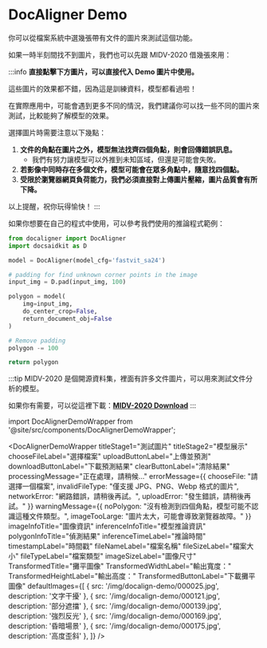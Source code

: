 # DocAligner Demo

你可以從檔案系統中選幾張帶有文件的圖片來測試這個功能。

如果一時半刻間找不到圖片，我們也可以先跟 MIDV-2020 借幾張來用：

:::info
**直接點擊下方圖片，可以直接代入 Demo 圖片中使用。**

這些圖片的效果都不錯，因為這是訓練資料，模型都看過啦！

在實際應用中，可能會遇到更多不同的情況，我們建議你可以找一些不同的圖片來測試，比較能夠了解模型的效果。

選擇圖片時需要注意以下幾點：

1. **文件的角點在圖片之外，模型無法找齊四個角點，則會回傳錯誤訊息。**
   - 我們有努力讓模型可以外推到未知區域，但還是可能會失敗。
2. **若影像中同時存在多個文件，模型可能會在眾多角點中，隨意找四個點。**
3. **受限於瀏覽器網頁負荷能力，我們必須直接對上傳圖片壓縮，圖片品質會有所下降。**

以上提醒，祝你玩得愉快！
:::

如果你想要在自己的程式中使用，可以參考我們使用的推論程式範例：

```python title='python demo code'
from docaligner import DocAligner
import docsaidkit as D

model = DocAligner(model_cfg='fastvit_sa24')

# padding for find unknown corner points in the image
input_img = D.pad(input_img, 100)

polygon = model(
    img=input_img,
    do_center_crop=False,
    return_document_obj=False
)

# Remove padding
polygon -= 100

return polygon
```

:::tip
MIDV-2020 是個開源資料集，裡面有許多文件圖片，可以用來測試文件分析的模型。

如果你有需要，可以從這裡下載：[**MIDV-2020 Download**](http://l3i-share.univ-lr.fr/MIDV2020/midv2020.html)
:::

import DocAlignerDemoWrapper from '@site/src/components/DocAlignerDemoWrapper';

<DocAlignerDemoWrapper
titleStage1="測試圖片"
titleStage2="模型展示"
chooseFileLabel="選擇檔案"
uploadButtonLabel="上傳並預測"
downloadButtonLabel="下載預測結果"
clearButtonLabel="清除結果"
processingMessage="正在處理，請稍候..."
errorMessage={{
    chooseFile: "請選擇一個檔案",
    invalidFileType: "僅支援 JPG、PNG、Webp 格式的圖片",
    networkError: "網路錯誤，請稍後再試。",
    uploadError: "發生錯誤，請稍後再試。"
  }}
warningMessage={{
    noPolygon: "沒有檢測到四個角點，模型可能不認識這種文件類型。",
    imageTooLarge: "圖片太大，可能會導致瀏覽器故障。"
  }}
imageInfoTitle="圖像資訊"
inferenceInfoTitle="模型推論資訊"
polygonInfoTitle="偵測結果"
inferenceTimeLabel="推論時間"
timestampLabel="時間戳"
fileNameLabel="檔案名稱"
fileSizeLabel="檔案大小"
fileTypeLabel="檔案類型"
imageSizeLabel="圖像尺寸"
TransformedTitle="攤平圖像"
TransformedWidthLabel="輸出寬度："
TransformedHeightLabel="輸出高度："
TransformedButtonLabel="下載攤平圖像"
defaultImages={[
{ src: '/img/docalign-demo/000025.jpg', description: '文字干擾' },
{ src: '/img/docalign-demo/000121.jpg', description: '部分遮擋' },
{ src: '/img/docalign-demo/000139.jpg', description: '強烈反光' },
{ src: '/img/docalign-demo/000169.jpg', description: '昏暗場景' },
{ src: '/img/docalign-demo/000175.jpg', description: '高度歪斜' },
]}
/>
